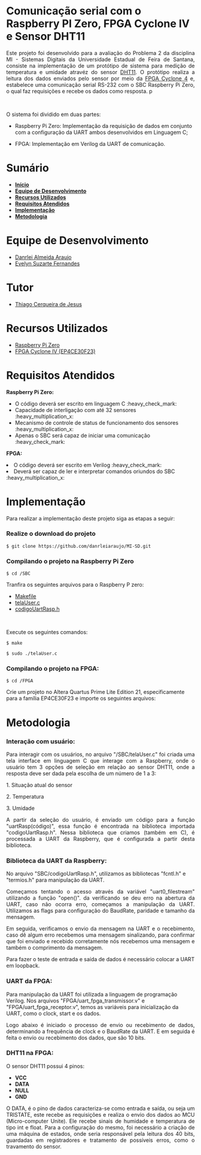 <div id="inicio">
    <h1>Comunicação serial com o Raspberry PI Zero, FPGA Cyclone IV e Sensor DHT11</h1>
	<p align="justify"> 
		Este projeto foi desenvolvido para a avaliação do Problema 2 da disciplina MI - Sistemas Digitais da Universidade Estadual de Feira de Santana, consiste na implementação de um protótipo de sistema para medição de temperatura e umidade atravéz do sensor <a href="https://www.mouser.com/datasheet/2/758/DHT11-Technical-Data-Sheet-Translated-Version-1143054.pdf">DHT11</a>. O protótipo realiza a leitura dos dados enviados pelo sensor por meio da <a href="https://www.macnicadhw.com.br/sites/default/files/documents/downloads/manual_mercurioiv_v2.pdf">FPGA Cyclone 4</a> e, estabelece uma comunicação serial RS-232 com o SBC Raspberry Pi Zero, o qual faz requisições e recebe os dados como resposta. 	p
	</p><br>
    <p>
        O sistema foi dividido em duas partes: 
    </p>
    <ul>
		<li><p>Raspberry Pi Zero: Implementação da requisição de dados em conjunto com a configuração da UART ambos desenvolvidos em Linguagem C;</p></li>
		<li><p>FPGA: Implementação em Verilog da UART de comunicação.</p></li>
	</ul>	
</div>

<div id="sumario">
    <h1>Sumário</h1>
	<ul>
		<li><a href="#inicio"> <b>Início</b></li>
        <li><a href="#equipe"> <b>Equipe de Desenvolvimento</b></li>
		<li><a href="#recursos-utilizados"> <b>Recursos Utilizados</b> </a></li>
        <li><a href="#requisitos"> <b>Requisitos Atendidos</b> </a> </li>
		<li><a href="#implementacao"> <b>Implementação</b> </a> </li>
        <li><a href="#metodologia"> <b>Metodologia</b> </a> </li>
	</ul>	
</div>

<div id="equipe">
    <h1>Equipe de Desenvolvimento</h1>
    <ul>
		<li><a href="https://github.com/danrleiaraujo"> Danrlei Almeida Araujo</li>
		<li><a href="https://github.com/evelynsuzarte"> Evelyn Suzarte Fernandes</a></li>
	</ul>
    <h1>Tutor</h1>
    <ul>
        <li><a href="https://github.com/thiagocj">Thiago Cerqueira de Jesus</a></li>
    </ul>
</div>

<div id="recursos-utilizados">
	<h1> Recursos Utilizados </h1>
	<ul>
        <li><a href="https://www.embarcados.com.br/wp-content/uploads/2015/11/RpiZero-Adafruit-Frente.jpg.webp">Raspberry Pi Zero</a></li>
		<li><a href="https://wiki.sj.ifsc.edu.br/images/b/b0/KitMERCURIO.png">FPGA Cyclone IV (EP4CE30F23)</a></li>
	</ul>	
</div>

<div id="requisitos">
    <h1>Requisitos Atendidos</h1>
    <p><b>Raspberry Pi Zero:</b></p>
	<ul>
		<li>O código deverá ser escrito em linguagem C :heavy_check_mark:</li>
		<li>Capacidade de interligação com até 32 sensores :heavy_multiplication_x:</li>
		<li>Mecanismo de controle de status de funcionamento dos sensores :heavy_multiplication_x:</li>
        <li>Apenas o SBC será capaz de iniciar uma comunicação :heavy_check_mark:</li>
	</ul>
    <p><b>FPGA:</b></p>
		<li>O código deverá ser escrito em Verilog :heavy_check_mark:</li>
		<li>Deverá ser capaz de ler e interpretar comandos oriundos do SBC :heavy_multiplication_x:</li>
    <ul>
	</ul>
</div>

<div id="implementacao">
    <h1>Implementação</h1>
    <p>
        Para realizar a implementação deste projeto siga as etapas a seguir:
    </p>
    <h3>Realize o download do projeto</h3>
    <p><code>$ git clone https://github.com/danrleiaraujo/MI-SD.git</code></p>
    <h3>Compilando o projeto na Raspberry Pi Zero</h3>
    <p><code>$ cd /SBC</code></p>
    <p>
        Tranfira os seguintes arquivos para o Raspberry P zero: 
    </p>
    <ul>
		<li><a href="">Makefile</a></li>
		<li><a href="https://github.com/danrleiaraujo/MI-SD/blob/main/SBC/telaUser.c">telaUser.c</a></li>
        <li><a href="https://github.com/danrleiaraujo/MI-SD/blob/main/SBC/codigoUartRasp.h">codigoUartRasp.h</a></li>
	</ul><br>
    <p>Execute os seguintes comandos:</p>
    <p><code>$ make</code></p>
    <p><code>$ sudo ./telaUser.c</code></p>
    <h3>Compilando o projeto na FPGA:</h3>
    <p><code>$ cd /FPGA</code></p>
    <p>
        Crie um projeto no <it>Altera Quartus Prime Lite Edition 21</it>, especificamente para a família EP4CE30F23 e importe os seguintes arquivos: 
    </p>

<div id="metodologia">
    <h1>Metodologia</h1>
   <h3><p><b>Interação com usuário:</b></p></h3>
    <p align="justify"> 
        Para interagir com os usuários, no arquivo "/SBC/telaUser.c" foi criada uma tela interface em linguagem C que interage com a Raspberry,  onde o usuário tem 3 opções de seleção em relação ao sensor DHT11, onde a resposta deve ser dada pela escolha de um número de 1 a 3:
    <p>   
        <p>1. Situação atual do sensor</p>
        <p>2. Temperatura</p>
        <p>3. Umidade</p>
    <p align="justify"> A partir da seleção do usuário, é enviado um código para a função "uartRasp(código)", essa função é encontrada na biblioteca importada "codigoUartRasp.h". Nessa biblioteca que criamos (também em C), é processada a UART da Raspberry, que é configurada a partir desta biblioteca.
    </p>
    <h3><p><b>Biblioteca da UART da Raspberry:</b></p></h3>
    <p>
        No arquivo "SBC/codigoUartRasp.h", utilizamos as bibliotecas "fcntl.h" e "termios.h" para manipulação da UART.
    <p>   
    <p align="justify"> 
        Começamos tentando o acesso através da variável "uart0_filestream" utilizando a função "open()". da verificando se deu erro na abertura da UART, caso não ocorra erro, começamos a manipulação da UART. Utilizamos as flags para configuração do BaudRate, paridade e tamanho da mensagem.
    </p>
    <p align="justify"> 
        Em seguida, verificamos o envio da mensagem na UART e o recebimento, caso dê algum erro recebemos uma mensagem sinalizando, para confirmar que foi enviado e recebido corretamente nós recebemos uma mensagem e também o comprimento da mensagem.
    </p>
    <p>
        Para fazer o teste de entrada e saída de dados é necessário colocar a UART em loopback.
    </p>
    <h3><p><b>UART da FPGA:</b></p></h3>
    <p>
        Para manipulação da UART foi utilizada a linguagem de programação Verilog. Nos arquivos "FPGA/uart_fpga_transmissor.v" e "FPGA/uart_fpga_receptor.v", temos as variáveis para inicialização da UART, como o clock, start e os dados. 
    <p>   
    <p align="justify"> 
        Logo abaixo é iniciado o processo de envio ou recebimento de dados, determinando a frequência de clock e o BaudRate da UART. E em seguida é feita o envio ou recebimento dos dados, que são 10 bits.
    </p>
    <h3><p><b>DHT11 na FPGA:</b></p></h3>
    <p>
	O sensor DHT11 possui 4 pinos:
    </p>   
    <p>
	<ul>
		<li><b>VCC</b></li>
		<li><b>DATA</b></li>
		<li><b>NULL</b></li>
		<li><b>GND</b></li>
	</ul>	
    </p>
    <p align="justify"> 
	O DATA, é o pino de dados caracteriza-se como entrada e saída, ou seja um TRISTATE, este recebe as requisições e realiza o envio dos dados ao MCU (Micro-computer Unite). Ele recebe sinais de humidade e temperatura de tipo int e float. Para a configuração do mesmo, foi necessário a criação de uma máquina de estados, onde seria responsável pela leitura dos 40 bits, guardadas em registradores e tratamento de possíveis erros, como o travamento do sensor.
    </p>
	
</div>
    
</div>

